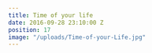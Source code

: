 ```yaml
---
title: Time of your life
date: 2016-09-28 23:10:00 Z
position: 17
image: "/uploads/Time-of-your-Life.jpg"
---
```


